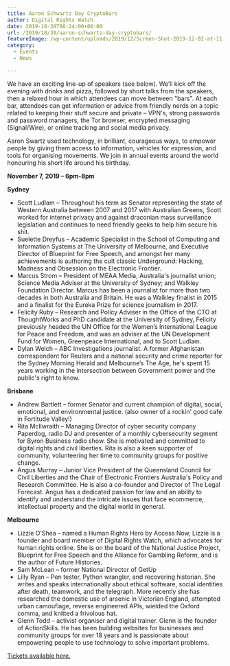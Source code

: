```yaml
---
title: Aaron Schwartz Day CryptoBars
author: Digital Rights Watch
date: 2019-10-30T00:24:00+00:00
url: /2019/10/30/aaron-schwartz-day-cryptobars/
featureImage: /wp-content/uploads/2019/12/Screen-Shot-2019-12-02-at-11.23.33-am.png
category:
  - Events
  - News

---
```

We have an exciting line-up of speakers (see below). We&#8217;ll kick off the evening with drinks and pizza, followed by short talks from the speakers, then a relaxed hour in which attendees can move between "bars". At each bar, attendees can get information or advice from friendly nerds on a topic related to keeping their stuff secure and private – VPN's, strong passwords and password managers, the Tor browser, encrypted messaging (Signal/Wire), or online tracking and social media privacy.

Aaron Swartz used technology, in brilliant, courageous ways, to empower people by giving them access to information, vehicles for expression, and tools for organising movements. We join in annual events around the world honouring his short life around his birthday.

**November 7, 2019 &#8211; 6pm-8pm**

**Sydney**

  * Scott Ludlam – Throughout his term as Senator representing the state of Western Australia between 2007 and 2017 with Australian Greens, Scott worked for internet privacy and against draconian mass surveillance legislation and continues to need friendly geeks to help him secure his shit.
  * Suelette Dreyfus – Academic Specialist in the School of Computing and Information Systems at The University of Melbourne, and Executive Director of Blueprint for Free Speech, and amongst her many achievements is authoring the cult classic Underground: Hacking, Madness and Obsession on the Electronic Frontier.
  * Marcus Strom – President of MEAA Media, Australia's journalist union; Science Media Adviser at the University of Sydney; and Walkley Foundation Director. Marcus has been a journalist for more than two decades in both Australia and Britain. He was a Walkley finalist in 2015 and a finalist for the Eureka Prize for science journalism in 2017.
  * Felicity Ruby – Research and Policy Adviser in the Office of the CTO at ThoughtWorks and PhD candidate at the University of Sydney, Felicity previously headed the UN Office for the Women&#8217;s International League for Peace and Freedom, and was an adviser at the UN Development Fund for Women, Greenpeace International, and to Scott Ludlam.
  * Dylan Welch – ABC Investigations journalist. A former Afghanistan correspondent for Reuters and a national security and crime reporter for the Sydney Morning Herald and Melbourne&#8217;s The Age, he's spent 15 years working in the intersection between Government power and the public's right to know.

**Brisbane**

  * Andrew Bartlett – former Senator and current champion of digital, social, emotional, and environmental justice. (also owner of a rockin' good cafe in Fortitude Valley!)
  * Rita McIlwraith – Managing Director of cyber security company Paperdog, radio DJ and presenter of a monthly cybersecurity segment for Byron Business radio show. She is motivated and committed to digital rights and civil liberties. Rita is also a keen supporter of community, volunteering her time to community groups for positive change.
  * Angus Murray – Junior Vice President of the Queensland Council for Civil Liberties and the Chair of Electronic Frontiers Australia's Policy and Research Committee. He is also a co-founder and Director of The Legal Forecast. Angus has a dedicated passion for law and an ability to identify and understand the intricate issues that face ecommerce, intellectual property and the digital world in general.

**Melbourne**

  * Lizzie O&#8217;Shea – named a Human Rights Hero by Access Now, Lizzie is a founder and board member of Digital Rights Watch, which advocates for human rights online. She is on the board of the National Justice Project, Blueprint for Free Speech and the Alliance for Gambling Reform, and is the author of Future Histories.
  * Sam McLean – former National Director of GetUp
  * Lilly Ryan – Pen tester, Python wrangler, and recovering historian. She writes and speaks internationally about ethical software, social identities after death, teamwork, and the telegraph. More recently she has researched the domestic use of arsenic in Victorian England, attempted urban camouflage, reverse engineered APIs, wielded the Oxford comma, and knitted a frivolous hat.
  * Glenn Todd – activist organiser and digital trainer. Glenn is the founder of ActionSkills. He has been building websites for businesses and community groups for over 18 years and is passionate about empowering people to use technology to solve important problems.

[Tickets available here.][1]

 [1]: https://pretix.eu/thoughtworks/ASDay2019/
